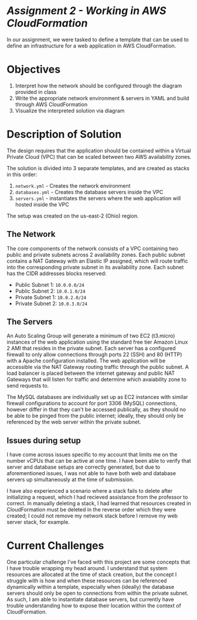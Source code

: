 # _Assignment 2 - Working in AWS CloudFormation_

In our assignment, we were tasked to define a template that can be used to define an infrastructure for a web application in AWS CloudFormation.

# Objectives

1. Interpret how the network should be configured through the diagram provided in class 
2. Write the appropriate network environment & servers in YAML and build through AWS CloudFormation
3. Visualize the interpreted solution via diagram

# Description of Solution

The design requires that the application should be contained within a Virtual Private Cloud (VPC) that can be scaled between two AWS availability zones.

The solution is divided into 3 separate templates, and are created as stacks in this order:
1. `network.yml` - Creates the network environment
2. `databases.yml` - Creates the database servers inside the VPC
3. `servers.yml` - instantiates the servers where the web application will hosted inside the VPC

The setup was created on the us-east-2 (Ohio) region.

## The Network

The core components of the network consists of a VPC containing two public and private subnets across 2 availability zones. Each public subnet contains a NAT Gateway with an Elastic IP assigned, which will route traffic into the corresponding private subnet in its availability zone. Each subnet has the CIDR addresses blocks reserved:
- Public Subnet 1: `10.0.0.0/24`
- Public Subnet 2: `10.0.1.0/24`
- Private Subnet 1: `10.0.2.0/24`
- Private Subnet 2: `10.0.3.0/24`

## The Servers

An Auto Scaling Group will generate a minimum of two EC2 (t3.micro) instances of the web application using the standard free tier Amazon Linux 2 AMI that resides in the private subnet. Each server has a configured firewall to only allow connections through ports 22 (SSH) and 80 (HTTP) with a Apache configuration installed. The web application will be accessible via the NAT Gateway routing traffic through the public subnet. A load balancer is placed between the internet gateway and public NAT Gateways that will listen for traffic and determine which avaiability zone to send requests to.

The MySQL databases are individually set up as EC2 instances with similar firewall configurations to account for port 3306 (MySQL) connections, however differ in that they can't be accessed publically, as they should no be able to be pinged from the public internet; ideally, they should only be referenced by the web server within the private subnet.

## Issues during setup

I have come across issues specific to my account that limits me on the number vCPUs that can be active at one time. I have been able to verify that server and database setups are correctly generated, but due to aforementioned issues, I was not able to have both web and database servers up simultaneously at the time of submission.

I have also experienced a scenario where a stack fails to delete after initializing a request, which I had recieved assistance from the professor to correct. In manually deleting a stack, I had learned that resources created in CloudFormation must be deleted in the reverse order which they were created; I could not remove my network stack before I remove my web server stack, for example.

# Current Challenges

One particular challenge I've faced with this project are some concepts that I have trouble wrapping my head around. I understand that system resources are allocated at the time of stack creation, but the concept I struggle with is how and when these resources can be referenced dynamically within a template, especially when (ideally) the database servers should only be open to connections from within the private subnet. As such, I am able to instantiate database servers, but currently have trouble understanding how to expose their location within the context of CloudFormation.
